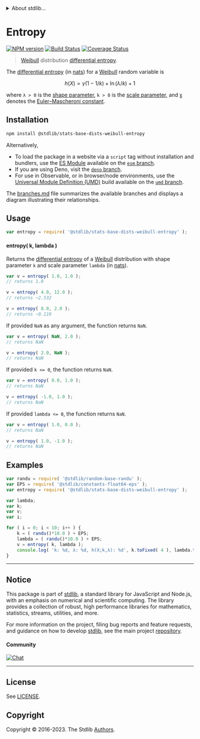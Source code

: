 <!--

@license Apache-2.0

Copyright (c) 2018 The Stdlib Authors.

Licensed under the Apache License, Version 2.0 (the "License");
you may not use this file except in compliance with the License.
You may obtain a copy of the License at

   http://www.apache.org/licenses/LICENSE-2.0

Unless required by applicable law or agreed to in writing, software
distributed under the License is distributed on an "AS IS" BASIS,
WITHOUT WARRANTIES OR CONDITIONS OF ANY KIND, either express or implied.
See the License for the specific language governing permissions and
limitations under the License.

-->


<details>
  <summary>
    About stdlib...
  </summary>
  <p>We believe in a future in which the web is a preferred environment for numerical computation. To help realize this future, we've built stdlib. stdlib is a standard library, with an emphasis on numerical and scientific computation, written in JavaScript (and C) for execution in browsers and in Node.js.</p>
  <p>The library is fully decomposable, being architected in such a way that you can swap out and mix and match APIs and functionality to cater to your exact preferences and use cases.</p>
  <p>When you use stdlib, you can be absolutely certain that you are using the most thorough, rigorous, well-written, studied, documented, tested, measured, and high-quality code out there.</p>
  <p>To join us in bringing numerical computing to the web, get started by checking us out on <a href="https://github.com/stdlib-js/stdlib">GitHub</a>, and please consider <a href="https://opencollective.com/stdlib">financially supporting stdlib</a>. We greatly appreciate your continued support!</p>
</details>

# Entropy

[![NPM version][npm-image]][npm-url] [![Build Status][test-image]][test-url] [![Coverage Status][coverage-image]][coverage-url] <!-- [![dependencies][dependencies-image]][dependencies-url] -->

> [Weibull][weibull-distribution] distribution [differential entropy][entropy].

<!-- Section to include introductory text. Make sure to keep an empty line after the intro `section` element and another before the `/section` close. -->

<section class="intro">

The [differential entropy][entropy] (in [nats][nats]) for a [Weibull][weibull-distribution] random variable is

<!-- <equation class="equation" label="eq:weibull_entropy" align="center" raw="h\left( X \right) = \gamma(1-1/k)+\ln(\lambda/k)+1" alt="Differential entropy for a Weibull distribution."> -->

```math
h\left( X \right) = \gamma(1-1/k)+\ln(\lambda/k)+1
```

<!-- <div class="equation" align="center" data-raw-text="h\left( X \right) = \gamma(1-1/k)+\ln(\lambda/k)+1" data-equation="eq:weibull_entropy">
    <img src="https://cdn.jsdelivr.net/gh/stdlib-js/stdlib@51534079fef45e990850102147e8945fb023d1d0/lib/node_modules/@stdlib/stats/base/dists/weibull/entropy/docs/img/equation_weibull_entropy.svg" alt="Differential entropy for a Weibull distribution.">
    <br>
</div> -->

<!-- </equation> -->

where `λ > 0` is the [shape parameter][shape], `k > 0` is the [scale parameter][scale], and `Ɣ` denotes the [Euler–Mascheroni constant][euler-mascheroni].

</section>

<!-- /.intro -->

<!-- Package usage documentation. -->

<section class="installation">

## Installation

```bash
npm install @stdlib/stats-base-dists-weibull-entropy
```

Alternatively,

-   To load the package in a website via a `script` tag without installation and bundlers, use the [ES Module][es-module] available on the [`esm` branch][esm-url].
-   If you are using Deno, visit the [`deno` branch][deno-url].
-   For use in Observable, or in browser/node environments, use the [Universal Module Definition (UMD)][umd] build available on the [`umd` branch][umd-url].

The [branches.md][branches-url] file summarizes the available branches and displays a diagram illustrating their relationships.

</section>

<section class="usage">

## Usage

```javascript
var entropy = require( '@stdlib/stats-base-dists-weibull-entropy' );
```

#### entropy( k, lambda )

Returns the [differential entropy][entropy] of a [Weibull][weibull-distribution] distribution with shape parameter `k` and scale parameter `lambda` (in [nats][nats]).

```javascript
var v = entropy( 1.0, 1.0 );
// returns 1.0

v = entropy( 4.0, 12.0 );
// returns ~2.532

v = entropy( 8.0, 2.0 );
// returns ~0.119
```

If provided `NaN` as any argument, the function returns `NaN`.

```javascript
var v = entropy( NaN, 2.0 );
// returns NaN

v = entropy( 2.0, NaN );
// returns NaN
```

If provided `k <= 0`, the function returns `NaN`.

```javascript
var v = entropy( 0.0, 1.0 );
// returns NaN

v = entropy( -1.0, 1.0 );
// returns NaN
```

If provided `lambda <= 0`, the function returns `NaN`.

```javascript
var v = entropy( 1.0, 0.0 );
// returns NaN

v = entropy( 1.0, -1.0 );
// returns NaN
```

</section>

<!-- /.usage -->

<!-- Package usage notes. Make sure to keep an empty line after the `section` element and another before the `/section` close. -->

<section class="notes">

</section>

<!-- /.notes -->

<!-- Package usage examples. -->

<section class="examples">

## Examples

<!-- eslint no-undef: "error" -->

```javascript
var randu = require( '@stdlib/random-base-randu' );
var EPS = require( '@stdlib/constants-float64-eps' );
var entropy = require( '@stdlib/stats-base-dists-weibull-entropy' );

var lambda;
var k;
var v;
var i;

for ( i = 0; i < 10; i++ ) {
    k = ( randu()*10.0 ) + EPS;
    lambda = ( randu()*10.0 ) + EPS;
    v = entropy( k, lambda );
    console.log( 'k: %d, λ: %d, h(X;k,λ): %d', k.toFixed( 4 ), lambda.toFixed( 4 ), v.toFixed( 4 ) );
}
```

</section>

<!-- /.examples -->

<!-- Section to include cited references. If references are included, add a horizontal rule *before* the section. Make sure to keep an empty line after the `section` element and another before the `/section` close. -->

<section class="references">

</section>

<!-- /.references -->

<!-- Section for related `stdlib` packages. Do not manually edit this section, as it is automatically populated. -->

<section class="related">

</section>

<!-- /.related -->

<!-- Section for all links. Make sure to keep an empty line after the `section` element and another before the `/section` close. -->


<section class="main-repo" >

* * *

## Notice

This package is part of [stdlib][stdlib], a standard library for JavaScript and Node.js, with an emphasis on numerical and scientific computing. The library provides a collection of robust, high performance libraries for mathematics, statistics, streams, utilities, and more.

For more information on the project, filing bug reports and feature requests, and guidance on how to develop [stdlib][stdlib], see the main project [repository][stdlib].

#### Community

[![Chat][chat-image]][chat-url]

---

## License

See [LICENSE][stdlib-license].


## Copyright

Copyright &copy; 2016-2023. The Stdlib [Authors][stdlib-authors].

</section>

<!-- /.stdlib -->

<!-- Section for all links. Make sure to keep an empty line after the `section` element and another before the `/section` close. -->

<section class="links">

[npm-image]: http://img.shields.io/npm/v/@stdlib/stats-base-dists-weibull-entropy.svg
[npm-url]: https://npmjs.org/package/@stdlib/stats-base-dists-weibull-entropy

[test-image]: https://github.com/stdlib-js/stats-base-dists-weibull-entropy/actions/workflows/test.yml/badge.svg?branch=v0.1.1
[test-url]: https://github.com/stdlib-js/stats-base-dists-weibull-entropy/actions/workflows/test.yml?query=branch:v0.1.1

[coverage-image]: https://img.shields.io/codecov/c/github/stdlib-js/stats-base-dists-weibull-entropy/main.svg
[coverage-url]: https://codecov.io/github/stdlib-js/stats-base-dists-weibull-entropy?branch=main

<!--

[dependencies-image]: https://img.shields.io/david/stdlib-js/stats-base-dists-weibull-entropy.svg
[dependencies-url]: https://david-dm.org/stdlib-js/stats-base-dists-weibull-entropy/main

-->

[chat-image]: https://img.shields.io/gitter/room/stdlib-js/stdlib.svg
[chat-url]: https://app.gitter.im/#/room/#stdlib-js_stdlib:gitter.im

[stdlib]: https://github.com/stdlib-js/stdlib

[stdlib-authors]: https://github.com/stdlib-js/stdlib/graphs/contributors

[umd]: https://github.com/umdjs/umd
[es-module]: https://developer.mozilla.org/en-US/docs/Web/JavaScript/Guide/Modules

[deno-url]: https://github.com/stdlib-js/stats-base-dists-weibull-entropy/tree/deno
[umd-url]: https://github.com/stdlib-js/stats-base-dists-weibull-entropy/tree/umd
[esm-url]: https://github.com/stdlib-js/stats-base-dists-weibull-entropy/tree/esm
[branches-url]: https://github.com/stdlib-js/stats-base-dists-weibull-entropy/blob/main/branches.md

[stdlib-license]: https://raw.githubusercontent.com/stdlib-js/stats-base-dists-weibull-entropy/main/LICENSE

[weibull-distribution]: https://en.wikipedia.org/wiki/Weibull_distribution

[entropy]: https://en.wikipedia.org/wiki/Entropy_%28information_theory%29

[euler-mascheroni]: https://en.wikipedia.org/wiki/Euler%E2%80%93Mascheroni_constant

[nats]: https://en.wikipedia.org/wiki/Nat_%28unit%29

[shape]: https://en.wikipedia.org/wiki/Shape_parameter

[scale]: https://en.wikipedia.org/wiki/Scale_parameter

</section>

<!-- /.links -->
